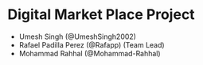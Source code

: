 # Digital Market Place Project
- Umesh Singh (@UmeshSingh2002)
- Rafael Padilla Perez (@Rafapp) (Team Lead)
- Mohammad Rahhal (@Mohammad-Rahhal)

